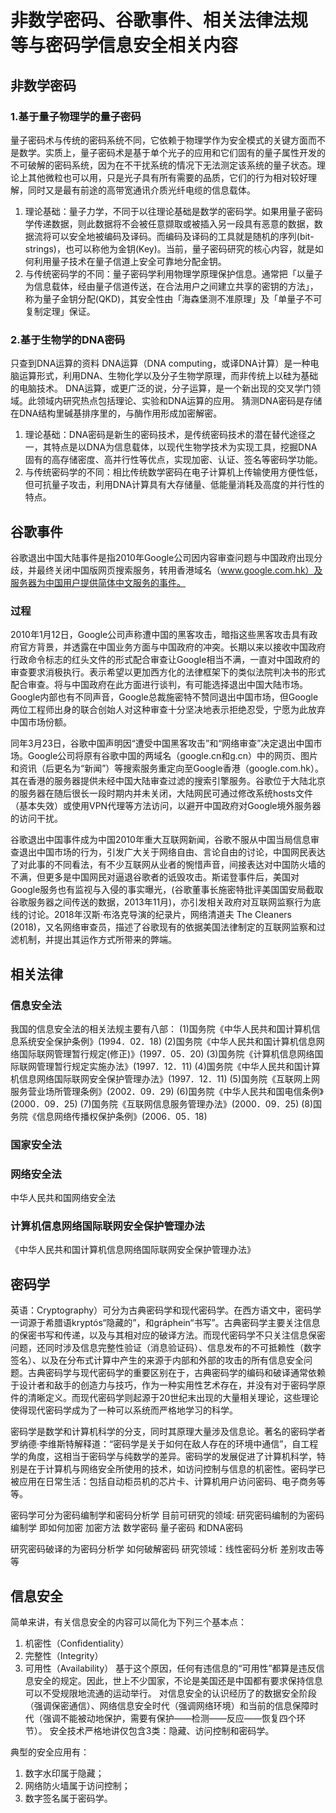 # 非数学密码、谷歌事件、相关法律法规 等与密码学信息安全相关内容
## 非数学密码
### 1.基于量子物理学的量子密码
量子密码术与传统的密码系统不同，它依赖于物理学作为安全模式的关键方面而不是数学。实质上，量子密码术是基于单个光子的应用和它们固有的量子属性开发的不可破解的密码系统，因为在不干扰系统的情况下无法测定该系统的量子状态。理论上其他微粒也可以用，只是光子具有所有需要的品质，它们的行为相对较好理解，同时又是最有前途的高带宽通讯介质光纤电缆的信息载体。

1. 理论基础：量子力学，不同于以往理论基础是数学的密码学。如果用量子密码学传递数据，则此数据将不会被任意撷取或被插入另一段具有恶意的数据，数据流将可以安全地被编码及译码。而编码及译码的工具就是随机的序列(bit-strings)，也可以称他为金钥(Key)。当前，量子密码研究的核心内容，就是如何利用量子技术在量子信道上安全可靠地分配金钥。
2. 与传统密码学的不同：量子密码学利用物理学原理保护信息。通常把「以量子为信息载体，经由量子信道传送，在合法用户之间建立共享的密钥的方法」，称为量子金钥分配(QKD)，其安全性由「海森堡测不准原理」及「单量子不可复制定理」保证。

### 2.基于生物学的DNA密码
只查到DNA运算的资料
DNA运算（DNA computing，或译DNA计算）是一种电脑运算形式，利用DNA、生物化学以及分子生物学原理，而非传统上以硅为基础的电脑技术。
DNA运算，或更广泛的说，分子运算，是一个新出现的交叉学门领域。此领域内研究热点包括理论、实验和DNA运算的应用。
猜测DNA密码是存储在DNA结构里碱基排序里的，与酶作用形成加密解密。
1. 理论基础：DNA密码是新生的密码技术，是传统密码技术的潜在替代途径之一，其特点是以DNA为信息载体，以现代生物学技术为实现工具，挖掘DNA固有的高存储密度、高并行性等优点，实现加密、认证、签名等密码学功能。
2. 与传统密码学的不同：相比传统数学密码在电子计算机上传输使用方便性低，但可抗量子攻击，利用DNA计算具有大存储量、低能量消耗及高度的并行性的特点。

## 谷歌事件
谷歌退出中国大陆事件是指2010年Google公司因内容审查问题与中国政府出现分歧，并最终关闭中国版网页搜索服务，转用香港域名（www.google.com.hk）及服务器为中国用户提供简体中文服务的事件。
### 过程
2010年1月12日，Google公司声称遭中国的黑客攻击，暗指这些黑客攻击具有政府官方背景，并透露在中国业务方面与中国政府的冲突。长期以来以接收中国政府行政命令标志的红头文件的形式配合审查让Google相当不满，一直对中国政府的审查要求消极执行。表示希望以更加西方化的法律框架下的类似法院判决书的形式配合审查。将与中国政府在此方面进行谈判，有可能选择退出中国大陆市场。Google内部也有不同声音，Google总裁施密特不赞同退出中国市场，但Google两位工程师出身的联合创始人对这种审查十分坚决地表示拒绝忍受，宁愿为此放弃中国市场份额。

同年3月23日，谷歌中国声明因“遭受中国黑客攻击”和“网络审查”决定退出中国市场。Google公司将原有谷歌中国的两域名（google.cn和g.cn）中的网页、图片和资讯（后更名为“新闻”）等搜索服务重定向至Google香港（google.com.hk）。其在香港的服务器提供未经中国大陆审查过滤的搜索引擎服务。谷歌位于大陆北京的服务器在随后很长一段时期内并未关闭，大陆网民可通过修改系统hosts文件（基本失效）或使用VPN代理等方法访问，以避开中国政府对Google境外服务器的访问干扰。

谷歌退出中国事件成为中国2010年重大互联网新闻，谷歌不服从中国当局信息审查退出中国市场的行为，引发广大关于网络自由、言论自由的讨论，中国网民表达了对此事的不同看法，有不少互联网从业者的惋惜声音，间接表达对中国防火墙的不满，但更多是中国网民对逼退谷歌者的诋毁攻击。斯诺登事件后，美国对Google服务也有监视与入侵的事实曝光，(谷歌董事长施密特批评美国国安局截取谷歌服务器之间传送的数据，2013年11月)，亦引发相关政府对互联网监察行为底线的讨论。2018年汉斯·布洛克导演的纪录片，网络清道夫 The Cleaners (2018)，又名网络审查员，描述了谷歌现有的依据美国法律制定的互联网监察和过滤机制，并提出其运作方式所带来的弊端。

## 相关法律
### 信息安全法
我国的信息安全法的相关法规主要有八部： 
(1)国务院《中华人民共和国计算机信息系统安全保护条例》(1994．02．18)
(2)国务院《中华人民共和国计算机信息网络国际联网管理暂行规定(修正)》(1997．05．20)
(3)国务院《计算机信息网络国际联网管理暂行规定实施办法》(1997．12．11)
(4)国务院《中华人民共和国计算机信息网络国际联网安全保护管理办法》(1997．12．11)
(5)国务院《互联网上网服务营业场所管理条例》(2002．09．29)
(6)国务院《中华人民共和国电信条例》(2000．09．25)
(7)国务院《互联网信息服务管理办法》(2000．09．25)
(8)国务院《信息网络传播权保护条例》(2006．05．18)
### 国家安全法

### 网络安全法
中华人民共和国网络安全法
### 计算机信息网络国际联网安全保护管理办法
《中华人民共和国计算机信息网络国际联网安全保护管理办法》
## 密码学
英语：Cryptography）可分为古典密码学和现代密码学。在西方语文中，密码学一词源于希腊语kryptós“隐藏的”，和gráphein“书写”。古典密码学主要关注信息的保密书写和传递，以及与其相对应的破译方法。而现代密码学不只关注信息保密问题，还同时涉及信息完整性验证（消息验证码）、信息发布的不可抵赖性（数字签名）、以及在分布式计算中产生的来源于内部和外部的攻击的所有信息安全问题。古典密码学与现代密码学的重要区别在于，古典密码学的编码和破译通常依赖于设计者和敌手的创造力与技巧，作为一种实用性艺术存在，并没有对于密码学原件的清晰定义。而现代密码学则起源于20世纪末出现的大量相关理论，这些理论使得现代密码学成为了一种可以系统而严格地学习的科学。

密码学是数学和计算机科学的分支，同时其原理大量涉及信息论。著名的密码学者罗纳德·李维斯特解释道：“密码学是关于如何在敌人存在的环境中通信”，自工程学的角度，这相当于密码学与纯数学的差异。密码学的发展促进了计算机科学，特别是在于计算机与网络安全所使用的技术，如访问控制与信息的机密性。密码学已被应用在日常生活：包括自动柜员机的芯片卡、计算机用户访问密码、电子商务等等。

密码学可分为密码编制学和密码分析学
目前可研究的领域:
研究密码编制的为密码编制学
即如何加密 加密方法 数学密码 量子密码 和DNA密码

研究密码破译的为密码分析学
如何破解密码 
研究领域：线性密码分析 差别攻击等等

## 信息安全
简单来讲，有关信息安全的内容可以简化为下列三个基本点：

1. 机密性（Confidentiality）
2. 完整性（Integrity）
3. 可用性（Availability）
基于这个原因，任何有违信息的“可用性”都算是违反信息安全的规定。因此，世上不少国家，不论是美国还是中国都有要求保持信息可以不受规限地流通的运动举行。
对信息安全的认识经历了的数据安全阶段（强调保密通信）、网络信息安全时代（强调网络环境）和当前的信息保障时代（强调不能被动地保护，需要有保护——检测——反应——恢复四个环节）。
安全技术严格地讲仅包含3类：隐藏、访问控制和密码学。

典型的安全应用有：
1. 数字水印属于隐藏；
2. 网络防火墙属于访问控制；
3. 数字签名属于密码学。

